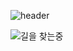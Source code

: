 ![header](https://capsule-render.vercel.app/api?type=slice&color=24292e&fontColor=ffffff&height=200&section=header&text=%EC%96%B4%EB%96%A4%20%ED%9A%8C%EC%82%AC%EB%93%A0%20%EA%B7%B8%20%ED%9A%8C%EC%82%AC%EC%9D%98%20%EA%B8%B0%EB%91%A5%EC%9D%B4%20%EB%90%98%EC%9E%90&fontAlign=70&rotate=13&fontAlignY=25&fontSize=30)

![길을 찾는중](https://github.githubassets.com/images/modules/notifications/inbox-zero.svg)
